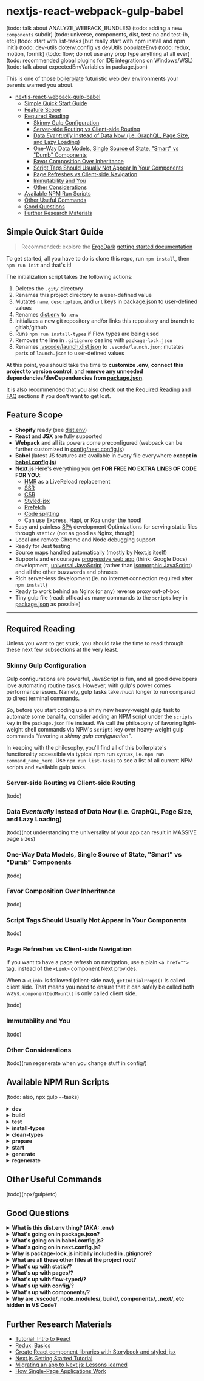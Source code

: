 # nextjs-react-webpack-gulp-babel

(todo: talk about ANALYZE_WEBPACK_BUNDLES)
(todo: adding a new `components` subdir)
(todo: universe, components, dist, test-nc and test-ib, etc)
(todo: start with list-tasks [but really start with npm install and npm init])
(todo: dev-utils dotenv.config vs devUtils.populateEnv)
(todo: redux, motion, formik)
(todo: flow; do not use any prop type anything at all ever)
(todo: recommended global plugins for IDE integrations on Windows/WSL)
(todo: talk about expectedEnvVariables in package.json)

This is one of those [boilerplate](https://git.xunn.io/boilerplate) futuristic web dev environments your parents warned you about.

<!-- TOC -->

- [nextjs-react-webpack-gulp-babel](#nextjs-react-webpack-gulp-babel)
    - [Simple Quick Start Guide](#simple-quick-start-guide)
    - [Feature Scope](#feature-scope)
    - [Required Reading](#required-reading)
        - [Skinny Gulp Configuration](#skinny-gulp-configuration)
        - [Server-side Routing vs Client-side Routing](#server-side-routing-vs-client-side-routing)
        - [Data *Eventually* Instead of Data Now (i.e. GraphQL, Page Size, and Lazy Loading)](#data-eventually-instead-of-data-now-ie-graphql-page-size-and-lazy-loading)
        - [One-Way Data Models, Single Source of State, "Smart" vs "Dumb" Components](#one-way-data-models-single-source-of-state-smart-vs-dumb-components)
        - [Favor Composition Over Inheritance](#favor-composition-over-inheritance)
        - [Script Tags Should Usually Not Appear In Your Components](#script-tags-should-usually-not-appear-in-your-components)
        - [Page Refreshes vs Client-side Navigation](#page-refreshes-vs-client-side-navigation)
        - [Immutability and You](#immutability-and-you)
        - [Other Considerations](#other-considerations)
    - [Available NPM Run Scripts](#available-npm-run-scripts)
    - [Other Useful Commands](#other-useful-commands)
    - [Good Questions](#good-questions)
    - [Further Research Materials](#further-research-materials)

<!-- /TOC -->

## Simple Quick Start Guide

> Recommended: explore the [ErgoDark](https://ergodark.com) [getting started documentation](https://git.xunn.io/DarkTools/ergo-provision/wikis/home)

To get started, all you have to do is clone this repo, run `npm install`, then
`npm run init` and that's it!

The initialization script takes the following actions:

1. Deletes the `.git/` directory
2. Renames this project directory to a user-defined value
3. Mutates `name`, `description`, and `url` keys in [package.json](package.json) to user-defined values
4. Renames [dist.env](dist.env) to `.env`
5. Initializes a new git repository and/or links this repository and branch to gitlab/github
6. Runs `npm run install-types` if Flow types are being used
7. Removes the line in `.gitignore` dealing with `package-lock.json`
8. Renames [.vscode/launch.dist.json](.vscode/launch.dist.json) to `.vscode/launch.json`; mutates parts of `launch.json` to user-defined values

At this point, you should take the time to **customize .env**, **connect this project to version control**, and **remove any unneeded dependencies/devDependencies from [package.json](package.json)**.

It is also recommended that you also check out the [Required Reading](#required-reading) and [FAQ](#further-research-materials) sections if you don't want to get lost.

## Feature Scope

* **Shopify** ready (see [dist.env](dist.env))
* **React** and **JSX** are fully supported
* **Webpack** and all its powers come preconfigured (webpack can be further customized in [config/next.config.js](config/next.config.js))
* **Babel** (latest JS features are available in every file everywhere **except in [babel.config.js](babel.config.js)**)
* **Next.js** Here's everything you get **FOR FREE NO EXTRA LINES OF CODE FOR YOU**:
    * [HMR](https://www.youtube.com/watch?v=9mSJSXo1to4) as a LiveReload replacement
    * [SSR](https://hackernoon.com/next-js-react-server-side-rendering-done-right-f9700078a3b6)
    * [CSR](http://krasimirtsonev.com/blog/article/deep-dive-into-client-side-routing-navigo-pushstate-hash)
    * [Styled-jsx](https://github.com/zeit/styled-jsx)
    * [Prefetch](https://nextjs.org/docs/#prefetching-pages)
    * [Code splitting](https://zeit.co/blog/next#automatic-server-rendering-and-code-splitting)
    * Can use Express, Hapi, or Koa under the hood!
* Easy and painless [SPA](https://medium.com/@pshrmn/demystifying-single-page-applications-3068d0555d46) development
Optimizations for serving static files through `static/` (not as good as Nginx, though)
* Local and remote Chrome and Node debugging support
* Ready for Jest testing
* Source maps handled automatically (mostly by Next.js itself)
* Supports and encourages [progressive web app](https://en.wikipedia.org/wiki/Progressive_Web_Apps) (think: Google Docs) development, [universal JavaScript](https://cdb.reacttraining.com/universal-javascript-4761051b7ae9) (rather than [isomorphic JavaScript](https://medium.com/@ghengeveld/isomorphism-vs-universal-javascript-4b47fb481beb)) and all the other buzzwords and phrases
* Rich server-less development (ie. no internet connection required after `npm install`)
* Ready to work behind an Nginx (or any) reverse proxy out-of-box
* Tiny gulp file (read: offload as many commands to the `scripts` key in [package.json](package.json) as possible)

***

## Required Reading

Unless you want to get stuck, you should take the time to read through these next few subsections at the very least.

### Skinny Gulp Configuration

Gulp configurations are powerful, JavaScript is fun, and all good developers
love automating routine tasks. However, with gulp's power comes performance
issues. Namely, gulp tasks take *much* longer to run compared to direct terminal
commands.

So, before you start coding up a shiny new heavy-weight gulp task to automate
some banality, consider adding an NPM script under the `scripts` key in the
`package.json` file instead. We call the philosophy of favoring light-weight
shell commands via NPM's `scripts` key over heavy-weight gulp commands "favoring
a *skinny gulp configuration*".

In keeping with the philosophy, you'll find all of this boilerplate's
functionality accessible via typical npm run syntax, i.e. `npm run
command_name_here`. Use `npm run list-tasks` to see a list of all current NPM
scripts and available gulp tasks.

### Server-side Routing vs Client-side Routing

(todo)

### Data *Eventually* Instead of Data Now (i.e. GraphQL, Page Size, and Lazy Loading)

(todo)(not understanding the universality of your app can result in MASSIVE page sizes)

### One-Way Data Models, Single Source of State, "Smart" vs "Dumb" Components

(todo)

### Favor Composition Over Inheritance

(todo)

### Script Tags Should Usually Not Appear In Your Components

(todo)

### Page Refreshes vs Client-side Navigation

If you want to have a page refresh on navigation, use a plain `<a href="">` tag,
instead of the `<Link>` component Next provides.

When a `<Link>` is followed (client-side nav), `getInitialProps()` is called
client side. That means you need to ensure that it can safely be called both
ways. `componentDidMount()` is only called client side.

(todo)

### Immutability and You

(todo)

### Other Considerations

(todo)(run regenerate when you change stuff in config/)

## Available NPM Run Scripts

(todo: also, npx gulp --tasks)

<details>
    <summary><strong>dev</strong></summary>

(todo)
</details>

<details>
    <summary><strong>build</strong></summary>

(todo)
</details>

<details>
    <summary><strong>test</strong></summary>

(todo)
</details>

<details>
    <summary><strong>install-types</strong></summary>

(todo)
</details>

<details>
    <summary><strong>clean-types</strong></summary>

(todo)
</details>

<details>
    <summary><strong>prepare</strong></summary>

(todo)
</details>

<details>
    <summary><strong>start</strong></summary>

(todo)
</details>

<details>
    <summary><strong>generate</strong></summary>

(todo)
</details>

<details>
    <summary><strong>regenerate</strong></summary>

Any changes to [gulpfile.js](config/gulpfile.js) or
[next.config.js](config/next.config.js) *must* be made in the `config/`
directory and *must* be accompanied by regeneration of the root configuration
files. To trigger this, use the following command:

```bash
npm run regenerate
```
</details>

## Other Useful Commands

(todo)(npx/gulp/etc)

## Good Questions

<details>
    <summary><strong>What is this dist.env thing? (AKA: .env)</strong></summary>

(todo) [dist.env](dist.env)
</details>

<details>
    <summary><strong>What's going on in package.json?</strong></summary>

(todo) [package.json](package.json)
</details>

<details>
    <summary><strong>What's going on in babel.config.js?</strong></summary>

(todo) [babel.config.js](babel.config.js)
</details>

<details>
    <summary><strong>What's going on in next.config.js?</strong></summary>

(todo) [next.config.js](next.config.js)
</details>

<details>
    <summary><strong>Why is package-lock.js initially included in .gitignore?</strong></summary>

While incorrect and illegal for NPM packages that are going to be published,
including [package-lock.js](package-lock.js) in your new project's repository
isn't initially useful thanks to semver semantics. To remove it and other
boilerplate stuff, run `npm run init`.
</details>

<details>
    <summary><strong>What are all these other files at the project root?</strong></summary>

(todo)
</details>

<details>
    <summary><strong>What's up with static/?</strong></summary>

(todo)
</details>

<details>
    <summary><strong>What's up with pages/?</strong></summary>

(todo)
</details>

<details>
    <summary><strong>What's up with flow-typed/?</strong></summary>

(todo)
</details>

<details>
    <summary><strong>What's up with config/?</strong></summary>

(todo)
</details>

<details>
    <summary><strong>What's up with components/?</strong></summary>

(todo)
</details>

<details>
    <summary><strong>Why are .vscode/, node_modules/, build/, components/, .next/, etc hidden in VS Code?</strong></summary>

Because of the workplace scope rules defined in
[.vscode/settings.json](.vscode/settings.json). You can customize them to your
heart's content. Specifically, the `files.exclude` key.
</details>

## Further Research Materials

* [Tutorial: Intro to React](https://reactjs.org/tutorial/tutorial.html)
* [Redux: Basics](https://redux.js.org/basics)
* [Create React component libraries with Storybook and styled-jsx](https://medium.com/@efreyreg/create-react-component-libraries-with-storybook-and-styled-jsx-8999f423f06b)
* [Next.js Getting Started Tutorial](https://nextjs.org/learn/)
* [Migrating an app to Next.js: Lessons learned](https://medium.com/@jamischarles/lessons-learned-with-next-js-change-title-6423b2f2ab8d)
* [How Single-Page Applications Work](https://medium.com/@pshrmn/demystifying-single-page-applications-3068d0555d46)
